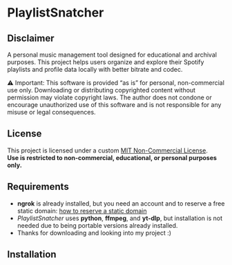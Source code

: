 # PlaylistSnatcher
## Disclaimer
A personal music management tool designed for educational and archival purposes. This project helps users organize and explore their Spotify playlists and profile data locally with better bitrate and codec.

⚠️ Important: This software is provided “as is” for personal, non-commercial use only. Downloading or distributing copyrighted content without permission may violate copyright laws. The author does not condone or encourage unauthorized use of this software and is not responsible for any misuse or legal consequences.

## License
This project is licensed under a custom [MIT Non-Commercial License](LICENSE.md).  
**Use is restricted to non-commercial, educational, or personal purposes only.**

## Requirements
* **ngrok** is already installed, but you need an account and to reserve a free static domain: [how to reserve a static domain](https://ngrok.com/blog-post/free-static-domains-ngrok-users)
* _PlaylistSnatcher_ uses **python**, **ffmpeg**, and **yt-dlp**, but installation is not needed due to being portable versions already installed.
* Thanks for downloading and looking into my project :)

## Installation
